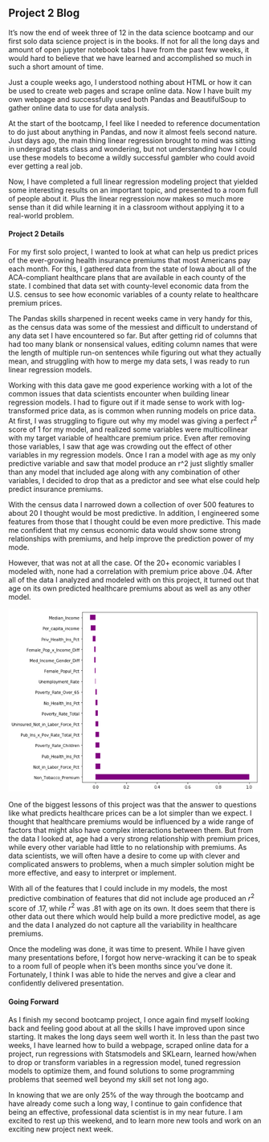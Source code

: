 ## Project 2 Blog

It’s now the end of week three of 12 in the data science bootcamp and our first solo data science project is in the books. If not for all the long days and amount of open jupyter notebook tabs I have from the past few weeks, it would hard to believe that we have learned and accomplished so much in such a short amount of time.

Just a couple weeks ago, I understood nothing about HTML or how it can be used to create web pages and scrape online data. Now I have built my own webpage and successfully used both Pandas and BeautifulSoup to gather online data to use for data analysis.

At the start of the bootcamp, I feel like I needed to reference documentation to do just about anything in Pandas, and now it almost feels second nature. Just days ago, the main thing linear regression brought to mind was sitting in undergrad stats class and wondering, but not understanding how I could use these models to become a wildly successful gambler who could avoid ever getting a real job.

Now, I have completed a full linear regression modeling project that yielded some interesting results on an important topic, and presented to a room full of people about it. Plus the linear regression now makes so much more sense than it did while learning it in a classroom without applying it to a real-world problem.

#### Project 2 Details

For my first solo project, I wanted to look at what can help us predict prices of the ever-growing health insurance premiums that most Americans pay each month. For this, I gathered data from the state of Iowa about all of the ACA-compliant healthcare plans that are available in each county of the state. I combined that data set with county-level economic data from the U.S. census to see how economic variables of a county relate to healthcare premium prices.

The Pandas skills sharpened in recent weeks came in very handy for this, as the census data was some of the messiest and difficult to understand of any data set I have encountered so far. But after getting rid of columns that had too many blank or nonsensical values, editing column names that were the length of multiple run-on sentences while figuring out what they actually mean, and struggling with how to merge my data sets, I was ready to run linear regression models.

Working with this data gave me good experience working with a lot of the common issues that data scientists encounter when building linear regression models. I had to figure out if it made sense to work with log-transformed price data, as is common when running models on price data.  At first, I was struggling to figure out why my model was giving a perfect $r^{2}$ score of 1 for my model, and realized some variables were multicollinear with my target variable of healthcare premium price. Even after removing those variables, I saw that age was crowding out the effect of other variables in my regression models. Once I ran a model with age as my only predictive variable and saw that model produce an r^2 just slightly smaller than any model that included age along with any combination of other variables, I decided to drop that as a predictor and see what else could help predict insurance premiums.


With the census data I narrowed down a collection of over 500 features to about 20 I thought would be most predictive. In addition, I engineered some features from those that I thought could be even more predictive. This made me confident that my census economic data would show some strong relationships with premiums, and help improve the prediction power of my mode.

However, that was not at all the case. Of the 20+ economic variables I modeled with, none had a correlation with premium price above .04. After all of the data I analyzed and modeled with on this project, it turned out that age on its own predicted healthcare premiums about as well as any other model.

![Census Correlation Plot](census_corr.png)

 One of the biggest lessons of this project was that the answer to questions like what predicts healthcare prices can be a lot simpler than we expect. I thought that healthcare premiums would be influenced by a wide range of factors that might also have complex interactions between them. But from the data I looked at, age had a very strong relationship with premium prices, while every other variable had little to no relationship with premiums. As data scientists, we will often have a desire to come up with clever and complicated answers to problems, when a much simpler solution might be more effective, and easy to interpret or implement.

With all of the features that I could include in my models, the most predictive combination of features that did not include age produced an $r^{2}$ score of .17, while $r^{2}$ was .81 with age on its own. It does seem that there is other data out there which would help build a more predictive model, as age and the data I analyzed do not capture all the variability in healthcare premiums.

Once the modeling was done, it was time to present. While I have given many presentations before, I forgot how nerve-wracking it can be to speak to a room full of people when it’s been months since you’ve done it. Fortunately, I think I was able to hide the nerves and give a clear and confidently delivered presentation.

#### Going Forward

As I finish my second bootcamp project, I once again find myself looking back and feeling good about at all the skills I have improved upon since starting. It makes the long days seem well worth it. In less than the past two weeks, I have learned how to build a webpage, scraped online data for a project, run regressions with Statsmodels and SKLearn, learned how/when to drop or transform variables in a regression model, tuned regression models to optimize them, and found solutions to some programming problems that seemed well beyond my skill set not long ago.

In knowing that we are only 25% of the way through the bootcamp and have already come such a long way, I continue to gain confidence that being an effective, professional data scientist is in my near future. I am excited to rest up this weekend, and to learn more new tools and work on an exciting new project next week.
